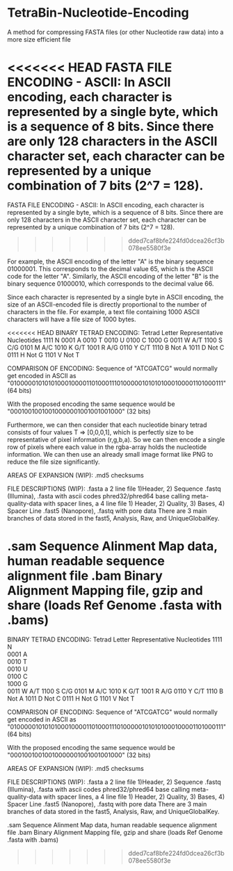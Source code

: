 # TetraBin-Nucleotide-Encoding
A method for compressing FASTA files (or other Nucleotide raw data) into a more size efficient file

<<<<<<< HEAD
FASTA FILE ENCODING - ASCII: In ASCII encoding, each character is represented by a single byte, which is a sequence of 8 bits. Since there are only 128 characters in the ASCII character set, each character can be represented by a unique combination of 7 bits (2^7 = 128).
=======
FASTA FILE ENCODING - ASCII:
In ASCII encoding, each character is represented by a single byte, which is a sequence of 8 bits. Since there are only 128 characters in the ASCII character set, each character can be represented by a unique combination of 7 bits (2^7 = 128).
>>>>>>> dded7caf8bfe224fd0dcea26cf3b078ee5580f3e

For example, the ASCII encoding of the letter "A" is the binary sequence 01000001. This corresponds to the decimal value 65, which is the ASCII code for the letter "A". Similarly, the ASCII encoding of the letter "B" is the binary sequence 01000010, which corresponds to the decimal value 66.

Since each character is represented by a single byte in ASCII encoding, the size of an ASCII-encoded file is directly proportional to the number of characters in the file. For example, a text file containing 1000 ASCII characters will have a file size of 1000 bytes.

<<<<<<< HEAD
BINARY TETRAD ENCODING: Tetrad Letter Representative Nucleotides 1111 N 0001 A 0010 T 0010 U 0100 C 1000 G 0011 W A/T 1100 S C/G 0101 M A/C 1010 K G/T 1001 R A/G 0110 Y C/T 1110 B Not A 1011 D Not C 0111 H Not G 1101 V Not T

COMPARISON OF ENCODING: Sequence of "ATCGATCG" would normally get encoded in ASCII as "0100000101010100010000110100011101000001010101000100001101000111" (64 bits)

With the proposed encoding the same sequence would be "00010010010010000001001001001000" (32 bits)

Furthermore, we can then consider that each nucleotide binary tetrad consists of four values T => [0,0,0,1], which is perfectly size to be representative of pixel information (r,g,b,a). So we can then encode a single row of pixels where each value in the rgba-array holds the nucleotide information. We can then use an already small image format like PNG to reduce the file size significantly.

AREAS OF EXPANSION (WIP): .md5 checksums

FILE DESCRIPTIONS (WIP): .fasta a 2 line file 1)Header, 2) Sequence .fastq (Illumina), .fasta with ascii codes phred32/phred64 base calling meta-quality-data with spacer lines, a 4 line file 1) Header, 2) Quality, 3) Bases, 4) Spacer Line .fast5 (Nanopore), .fastq with pore data There are 3 main branches of data stored in the fast5, Analysis, Raw, and UniqueGlobalKey.

.sam Sequence Alinment Map data, human readable sequence alignment file .bam Binary Alignment Mapping file, gzip and share (loads Ref Genome .fasta with .bams)
=======
BINARY TETRAD ENCODING:
Tetrad	Letter	Representative Nucleotides
1111	N	
0001	A	
0010	T	
0010	U	
0100	C	
1000	G	
0011	W	A/T
1100	S	C/G
0101	M	A/C
1010	K	G/T
1001	R	A/G
0110	Y	C/T
1110	B	Not A
1011	D	Not C
0111	H	Not G
1101	V	Not T

COMPARISON OF ENCODING:
Sequence of "ATCGATCG" would normally get encoded in ASCII as "0100000101010100010000110100011101000001010101000100001101000111" (64 bits)

With the proposed encoding the same sequence would be "00010010010010000001001001001000" (32 bits)

AREAS OF EXPANSION (WIP):
.md5 checksums

FILE DESCRIPTIONS (WIP):
.fasta a 2 line file 1)Header, 2) Sequence
.fastq (Illumina), .fasta with ascii codes phred32/phred64 base calling meta-quality-data with spacer lines, a 4 line file 1) Header, 2) Quality, 3) Bases, 4) Spacer Line
.fast5 (Nanopore), .fastq with pore data There are 3 main branches of data stored in the fast5, Analysis, Raw, and UniqueGlobalKey.

.sam Sequence Alinment Map data, human readable sequence alignment file
.bam Binary Alignment Mapping file, gzip and share (loads Ref Genome .fasta with .bams)
>>>>>>> dded7caf8bfe224fd0dcea26cf3b078ee5580f3e
